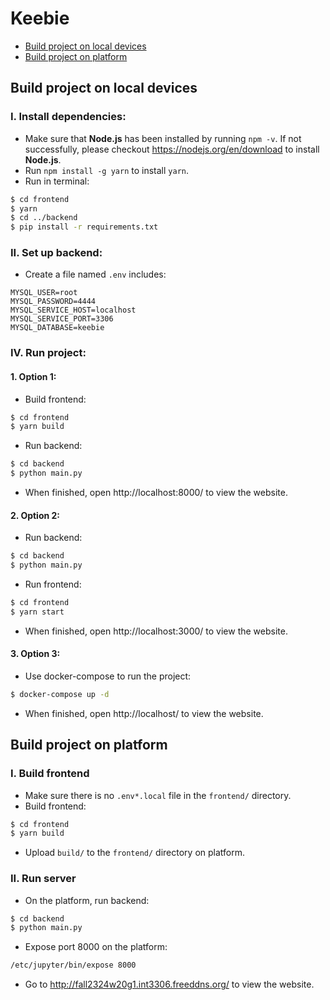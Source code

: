 # Keebie
* [Build project on local devices](#build-project-on-local-devices)
* [Build project on platform](#build-project-on-platform)


## Build project on local devices

### I. Install dependencies:
* Make sure that **Node.js** has been installed by running `npm -v`. If not successfully, please checkout https://nodejs.org/en/download to install **Node.js**.
* Run `npm install -g yarn` to install `yarn`.
* Run in terminal:
```bash
$ cd frontend
$ yarn
$ cd ../backend
$ pip install -r requirements.txt
```

### II. Set up backend:
* Create a file named `.env` includes:
```
MYSQL_USER=root
MYSQL_PASSWORD=4444
MYSQL_SERVICE_HOST=localhost
MYSQL_SERVICE_PORT=3306
MYSQL_DATABASE=keebie
```

### IV. Run project:
#### 1. Option 1:
* Build frontend:
```bash
$ cd frontend
$ yarn build
```
* Run backend:
```bash
$ cd backend
$ python main.py
```
* When finished, open http://localhost:8000/ to view the website.

#### 2. Option 2:
* Run backend:
```bash
$ cd backend
$ python main.py
```
* Run frontend:
```bash
$ cd frontend
$ yarn start
```
* When finished, open http://localhost:3000/ to view the website.

#### 3. Option 3:
* Use docker-compose to run the project:
```bash
$ docker-compose up -d
```

* When finished, open http://localhost/ to view the website.

## Build project on platform
### I. Build frontend
* Make sure there is no `.env*.local` file in the `frontend/` directory.
* Build frontend:
```bash
$ cd frontend
$ yarn build
```
* Upload `build/` to the `frontend/` directory on platform.

### II. Run server
* On the platform, run backend:
```bash
$ cd backend
$ python main.py
```
* Expose port 8000 on the platform:
```bash
/etc/jupyter/bin/expose 8000
```
* Go to http://fall2324w20g1.int3306.freeddns.org/ to view the website.


